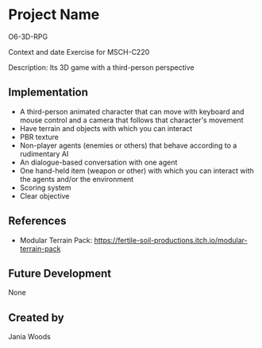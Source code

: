 # Project Name

O6-3D-RPG

Context and date Exercise for MSCH-C220

Description: Its 3D  game with a third-person perspective

## Implementation
- A third-person animated character that can move with keyboard and mouse control and a camera that follows that character's movement
- Have terrain and objects with which you can interact
- PBR texture
- Non-player agents (enemies or others) that behave according to a rudimentary AI
- An dialogue-based conversation with one agent 
- One hand-held item (weapon or other) with which you can interact with the agents and/or the environment
- Scoring system
- Clear objective


## References
- Modular Terrain Pack: https://fertile-soil-productions.itch.io/modular-terrain-pack

## Future Development
None

## Created by
Jania Woods
